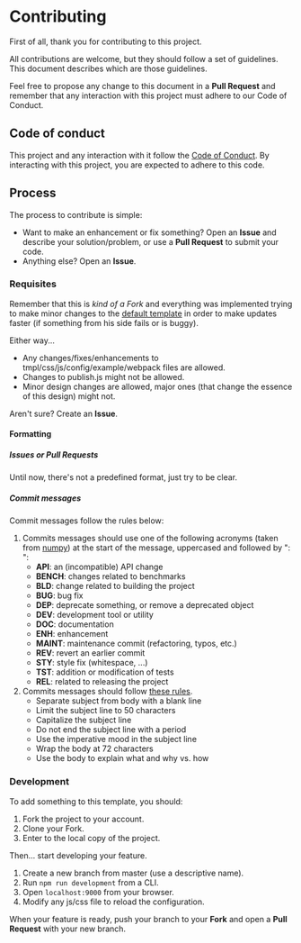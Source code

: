 # Contributing

First of all, thank you for contributing to this project.

All contributions are welcome, but they should follow a set of guidelines. This document describes which are those guidelines.

Feel free to propose any change to this document in a **Pull Request** and remember that any interaction with this project must adhere to our Code of Conduct.

## Code of conduct

This project and any interaction with it follow the [Code of Conduct](CODE_OF_CONDUCT.md). By interacting with this project, you are expected to adhere to this code.

## Process

The process to contribute is simple:
- Want to make an enhancement or fix something? Open an **Issue** and describe your solution/problem, or use a **Pull Request** to submit your code.
- Anything else? Open an **Issue**.

### Requisites

Remember that this is *kind of a Fork* and everything was implemented trying to make minor changes to the [default template](https://github.com/jsdoc/jsdoc/templates/default) in order to make updates faster (if something from his side fails or is buggy). 

Either way...
- Any changes/fixes/enhancements to tmpl/css/js/config/example/webpack files are allowed.
- Changes to publish.js might not be allowed.
- Minor design changes are allowed, major ones (that change the essence of this design) might not.

Aren't sure? Create an **Issue**.

#### Formatting

##### Issues or Pull Requests
Until now, there's not a predefined format, just try to be clear.

##### Commit messages
Commit messages follow the rules below:
1. Commits messages should use one of the following acronyms (taken from [numpy](https://numpy.org/devdocs/dev/development_workflow.html)) at the start of the message, uppercased and followed by ": ":
	- **API**: an (incompatible) API change
	- **BENCH**: changes related to benchmarks
	- **BLD**: change related to building the project
	- **BUG**: bug fix
	- **DEP**: deprecate something, or remove a deprecated object
	- **DEV**: development tool or utility
	- **DOC**: documentation
	- **ENH**: enhancement
	- **MAINT**: maintenance commit (refactoring, typos, etc.)
	- **REV**: revert an earlier commit
	- **STY**: style fix (whitespace, ...)
	- **TST**: addition or modification of tests
	- **REL**: related to releasing the project
2. Commits messages should follow [these rules](https://chris.beams.io/posts/git-commit/#seven-rules).
	- Separate subject from body with a blank line
	- Limit the subject line to 50 characters
	- Capitalize the subject line
	- Do not end the subject line with a period
	- Use the imperative mood in the subject line
	- Wrap the body at 72 characters
	- Use the body to explain what and why vs. how

### Development

To add something to this template, you should:
1. Fork the project to your account.
2. Clone your Fork.
3. Enter to the local copy of the project.

Then... start developing your feature.
1. Create a new branch from master (use a descriptive name).
2. Run ``` npm run development ``` from a CLI.
3. Open ``` localhost:9000 ``` from your browser.
4. Modify any js/css file to reload the configuration.

When your feature is ready, push your branch to your **Fork** and open a **Pull Request** with your new branch.
